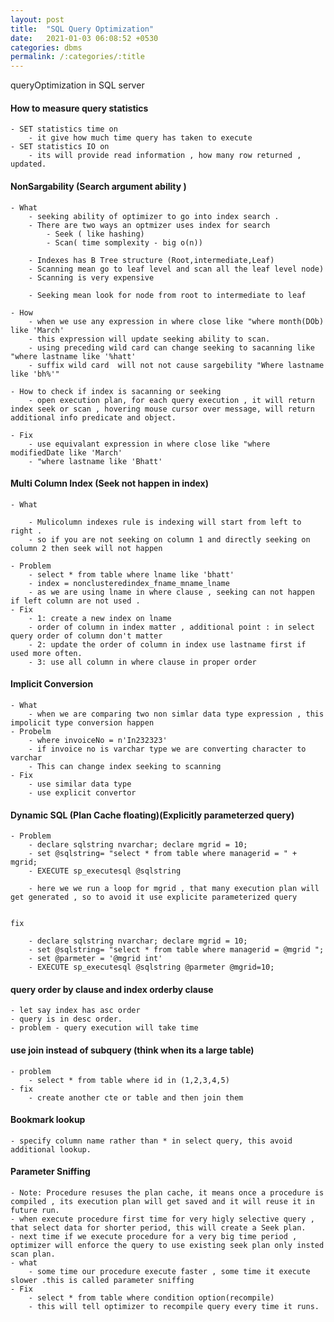 ```yaml
---
layout: post
title:  "SQL Query Optimization"
date:   2021-01-03 06:08:52 +0530
categories: dbms
permalink: /:categories/:title
---
```


queryOptimization in SQL server

#### How to measure query statistics
	- SET statistics time on
		- it give how much time query has taken to execute 
	- SET statistics IO on
		- its will provide read information , how many row returned , updated.

#### NonSargability (Search argument ability )
	- What 
		- seeking ability of optimizer to go into index search .
		- There are two ways an optmizer uses index for search 
			- Seek ( like hashing)
			- Scan( time somplexity - big o(n))
			
		- Indexes has B Tree structure (Root,intermediate,Leaf)
		- Scanning mean go to leaf level and scan all the leaf level node)
		- Scanning is very expensive
		
		- Seeking mean look for node from root to intermediate to leaf
		
	- How 
		- when we use any expression in where close like "where month(DOb) like 'March'
		- this expression will update seeking ability to scan.
		- using preceding wild card can change seeking to sacanning like "where lastname like '%hatt'
		- suffix wild card  will not not cause sargebility "Where lastname like 'bh%'"
		
	- How to check if index is sacanning or seeking
		- open execution plan, for each query execution , it will return index seek or scan , hovering mouse cursor over message, will return additional info predicate and object.
		
	- Fix
		- use equivalant expression in where close like "where modifiedDate like 'March'
		- "where lastname like 'Bhatt'
		
	
#### Multi Column Index (Seek not happen in index)
	- What	
		
		- Mulicolumn indexes rule is indexing will start from left to right .
		- so if you are not seeking on column 1 and directly seeking on column 2 then seek will not happen
		
	- Problem 
		- select * from table where lname like 'bhatt'
		- index = nonclusteredindex_fname_mname_lname
		- as we are using lname in where clause , seeking can not happen if left column are not used .
	- Fix
		- 1: create a new index on lname 
		- order of column in index matter , additional point : in select query order of column don't matter
		- 2: update the order of column in index use lastname first if used more often.
		- 3: use all column in where clause in proper order

#### Implicit Conversion
	- What
		- when we are comparing two non simlar data type expression , this impolicit type conversion happen 
	- Probelm 
		- where invoiceNo = n'In232323'
		- if invoice no is varchar type we are converting character to varchar
		- This can change index seeking to scanning
	- Fix	
		- use similar data type
		- use explicit convertor
		
#### Dynamic SQL (Plan Cache floating)(Explicitly parameterzed query)

	- Problem
		- declare sqlstring nvarchar; declare mgrid = 10;
		- set @sqlstring= "select * from table where managerid = " + mgrid;
		- EXECUTE sp_executesql @sqlstring
		
		- here we we run a loop for mgrid , that many execution plan will get generated , so to avoid it use explicite parameterized query 
		
		
	fix
	
		- declare sqlstring nvarchar; declare mgrid = 10;
		- set @sqlstring= "select * from table where managerid = @mgrid ";
		- set @parmeter = '@mgrid int'
		- EXECUTE sp_executesql @sqlstring @parmeter @mgrid=10;

#### query order by clause and index orderby clause
	- let say index has asc order 
	- query is in desc order.
	- problem - query execution will take time
	
#### use join instead of subquery (think when its a large table)
	- problem 
		- select * from table where id in (1,2,3,4,5)
	- fix 
		- create another cte or table and then join them 
	
#### Bookmark lookup 
	- specify column name rather than * in select query, this avoid additional lookup.
	
#### Parameter Sniffing
	- Note: Procedure resuses the plan cache, it means once a procedure is compiled , its execution plan will get saved and it will reuse it in future run.
	- when execute procedure first time for very higly selective query , that select data for shorter period, this will create a Seek plan.
	- next time if we execute procedure for a very big time period , optimizer will enforce the query to use existing seek plan only insted scan plan.
	- what
		- some time our procedure execute faster , some time it execute slower .this is called parameter sniffing 
	- Fix 
		- select * from table where condition option(recompile) 
		- this will tell optimizer to recompile query every time it runs.

	